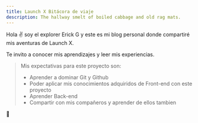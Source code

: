 ```yaml
---
title: Launch X Bitácora de viaje
description: The hallway smelt of boiled cabbage and old rag mats.
---
```


Hola ✌️  soy el explorer Erick G y este es mi blog personal donde compartiré mis aventuras de Launch X.

Te invito a conocer mis aprendizajes y leer mis experiencias.

> Mis expectativas para este proyecto son:
>
> - Aprender a dominar Git y Github
> - Poder aplicar mis conocimientos adquiridos de Front-end con este proyecto
> - Aprender Back-end
> - Compartir con mis compañeros y aprender de ellos tambien

🚀
